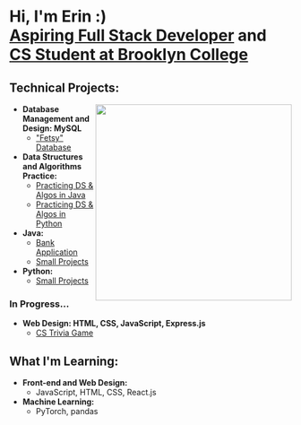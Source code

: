  <!-- <a href="https://github.com/ErinF10/ErinF10/assets/144135752/3b3807fa-db80-47a1-9ad9-0c348fc9187b"><img width="870" height="220"  src="https://github.com/ErinF10/ErinF10/assets/144135752/3b3807fa-db80-47a1-9ad9-0c348fc9187b"></a> -->
<!--  <a href="(https://github.com/ErinF10/ErinF10/assets/144135752/e4319fbf-6d6d-4abb-a4e9-c3b91bb420ec)"><img width="870" height="230" src="https://github.com/ErinF10/ErinF10/assets/144135752/e4319fbf-6d6d-4abb-a4e9-c3b91bb420ec"></a> -->

<h1>Hi, I'm Erin :) <br/><a href="https://drive.google.com/file/d/1FDSPqpGgZttoM-zdQIui_OUG042DkZWF/view?usp=sharing">Aspiring Full Stack Developer</a> and  <a href="https://www.linkedin.com/in/erin-forrest-267083258/">CS Student at Brooklyn College</a></h1>

<!--
<picture>
  <source media="(prefers-color-scheme: dark)" srcset="https://github.com/ErinF10/ErinF10/assets/144135752/8de47d59-65f9-47c1-ad3a-5333ba2c9c9d">
  <source media="(prefers-color-scheme: light)" srcset="https://user-images.githubusercontent.com/25423296/163456779-a8556205-d0a5-45e2-ac17-42d089e3c3f8.png">
  <img alt="Shows an illustrated sun in light mode and a moon with stars in dark mode." src="https://user-images.githubusercontent.com/25423296/163456779-a8556205-d0a5-45e2-ac17-42d089e3c3f8.png">
</picture>
-->

<h2>Technical Projects:</h2>
<picture>
 
<source media="(prefers-color-scheme: light)" srcset="https://github.com/ErinF10/ErinF10/assets/144135752/f2e4d3fd-9f2f-4d3e-b910-b7f911b40733">
<source media="(prefers-color-scheme: dark)" srcset="https://github.com/ErinF10/ErinF10/assets/144135752/a67f9542-562e-4b0e-9671-72dcf4a8134a">
<img width="350" height="350" align="right" src="https://github.com/ErinF10/ErinF10/assets/144135752/f2e4d3fd-9f2f-4d3e-b910-b7f911b40733">
</picture>

- <b>Database Management and Design: MySQL</b>
  - ["Fetsy" Database](https://github.com/ErinF10/-Fetsy-Practice-Database)
- <b>Data Structures and Algorithms Practice:</b>
  - [Practicing DS & Algos in Java](https://github.com/ErinF10/DS-and-Algos-Practice/tree/main)
  - [Practicing DS & Algos in Python](https://github.com/ErinF10/Practicing-DS-and-Algos-in-Python.git)
- <b>Java:</b>
  - [Bank Application](https://github.com/ErinF10/Bank-Application)
  - [Small Projects](https://github.com/ErinF10/Java-Projects)
- <b>Python:</b>
  - [Small Projects](https://github.com/ErinF10/Python-Projects)


<h3>In Progress...</h3>

- <b>Web Design: HTML, CSS, JavaScript, Express.js</b>
   - [CS Trivia Game](https://github.com/ErinF10/Who-Wants-To-Be-A-Millionaire-)


<h2>What I'm Learning:</h2>

- <b>Front-end and Web Design:</b>
   - JavaScript, HTML, CSS, React.js
- <b>Machine Learning:</b>
   - PyTorch, pandas
